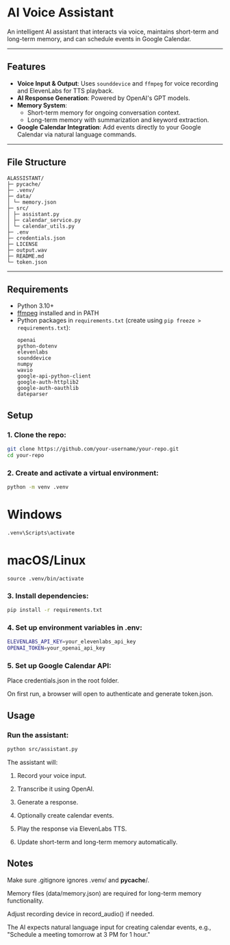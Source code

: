 # AI Voice Assistant

An intelligent AI assistant that interacts via voice, maintains short-term and long-term memory, and can schedule events in Google Calendar.

---

## Features

- **Voice Input & Output**: Uses `sounddevice` and `ffmpeg` for voice recording and ElevenLabs for TTS playback.
- **AI Response Generation**: Powered by OpenAI's GPT models.
- **Memory System**: 
  - Short-term memory for ongoing conversation context.
  - Long-term memory with summarization and keyword extraction.
- **Google Calendar Integration**: Add events directly to your Google Calendar via natural language commands.

---

## File Structure
```text
ALASSISTANT/
├─ pycache/
├─ .venv/
├─ data/
│ └─ memory.json
├─ src/
│ ├─ assistant.py
│ ├─ calendar_service.py
│ └─ calendar_utils.py
├─ .env
├─ credentials.json
├─ LICENSE
├─ output.wav
├─ README.md
└─ token.json
```
---

## Requirements

- Python 3.10+
- [ffmpeg](https://ffmpeg.org/) installed and in PATH
- Python packages in `requirements.txt` (create using `pip freeze > requirements.txt`):
  ```text
  openai
  python-dotenv
  elevenlabs
  sounddevice
  numpy
  wavio
  google-api-python-client
  google-auth-httplib2
  google-auth-oauthlib
  dateparser
## Setup
### 1. Clone the repo:
```bash 
git clone https://github.com/your-username/your-repo.git
cd your-repo
```
### 2. Create and activate a virtual environment:
```bash
python -m venv .venv
```
# Windows
```bash
.venv\Scripts\activate
```
# macOS/Linux
    source .venv/bin/activate

### 3. Install dependencies:
```bash
pip install -r requirements.txt
```
### 4. Set up environment variables in .env:
```bash 
ELEVENLABS_API_KEY=your_elevenlabs_api_key
OPENAI_TOKEN=your_openai_api_key
```
### 5. Set up Google Calendar API:

Place credentials.json in the root folder.

On first run, a browser will open to authenticate and generate token.json.

## Usage
### Run the assistant:
```bash
python src/assistant.py
```
The assistant will:

1. Record your voice input.

2. Transcribe it using OpenAI.

3. Generate a response.

4. Optionally create calendar events.

5. Play the response via ElevenLabs TTS.

6. Update short-term and long-term memory automatically.

## Notes
Make sure .gitignore ignores .venv/ and __pycache__/.

Memory files (data/memory.json) are required for long-term memory functionality.

Adjust recording device in record_audio() if needed.

The AI expects natural language input for creating calendar events, e.g., "Schedule a meeting tomorrow at 3 PM for 1 hour."